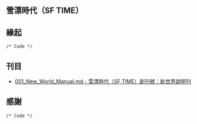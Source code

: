 雪漂時代（SF TIME）
----
## 緣起
`/* Code */`

## 刊目
- [001_New_World_Manual.md - 雪漂時代（SF TIME）創刊號：新世界說明刊][J001]

## 感謝
`/* Code */`


  [J001]: https://github.com/Childish-Ghost/Snow_Float_TIME/blob/master/001_New_World_Manual.md